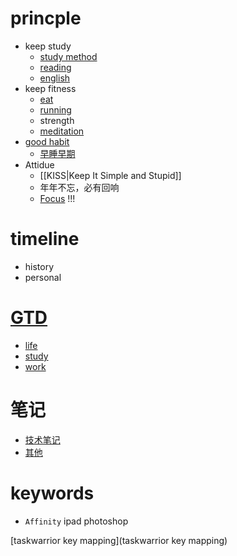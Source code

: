 # princple
  * keep study
    * [study method](study-method)
    * [reading](reading)
    * [english](english)
  * keep fitness
    * [eat](eat)
    * [running](running)
    * strength
    * [meditation](meditation)
  * [good habit](habit)
    * [早睡早期](早睡早期)
  * Attidue
    * [[KISS|Keep It Simple and Stupid]]
    * 年年不忘，必有回响
    * [Focus](Focus) !!!

# timeline
  * history
  * personal

# [GTD](GTD)
  * [life](life)
  * [study](study)
  * [work](work)


# 笔记
  * [技术笔记](note)
  * [其他](./Misellanies)

# keywords
  * `Affinity` ipad photoshop

  
  [taskwarrior key mapping](taskwarrior key mapping)
